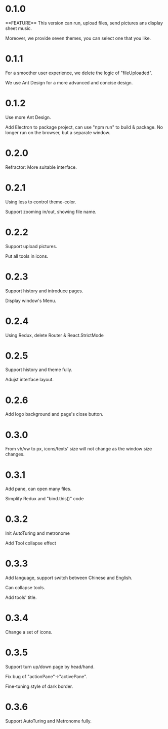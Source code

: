# 0.1.0

==FEATURE== This version can run, upload files, send pictures ans display sheet music. 

Moreover, we provide seven themes, you can select one that you like. 

# 0.1.1

For a smoother user experience, we delete the logic of "fileUploaded". 

We use Ant Design for a more advanced and concise design. 

# 0.1.2

Use more Ant Design.

Add Electron to package project, can use "npm run" to build & package. 
No longer run on the browser, but a separate window. 

# 0.2.0

Refractor: More suitable interface.

# 0.2.1

Using less to control theme-color.

Support zooming in/out, showing file name. 

# 0.2.2

Support upload pictures.

Put all tools in icons.

# 0.2.3

Support history and introduce pages.

Display window's Menu.

# 0.2.4

Using Redux, delete Router & React.StrictMode

# 0.2.5

Support history and theme fully.

Adujst interface layout.

# 0.2.6

Add logo background and page's close button. 

# 0.3.0

From vh/vw to px, icons/texts' size will not change as the window size changes. 

# 0.3.1

Add pane, can open many files. 

Simplify Redux and "bind.this()" code 

# 0.3.2

Init AutoTuring and metronome

Add Tool collapse effect

# 0.3.3 

Add language, support switch between Chinese and English.

Can collapse tools.

Add tools' title.

# 0.3.4

Change a set of icons. 

# 0.3.5

Support turn up/down page by head/hand.

Fix bug of "actionPane"->"activePane".

Fine-tuning style of dark border.

# 0.3.6

Support AutoTuring and Metronome fully. 